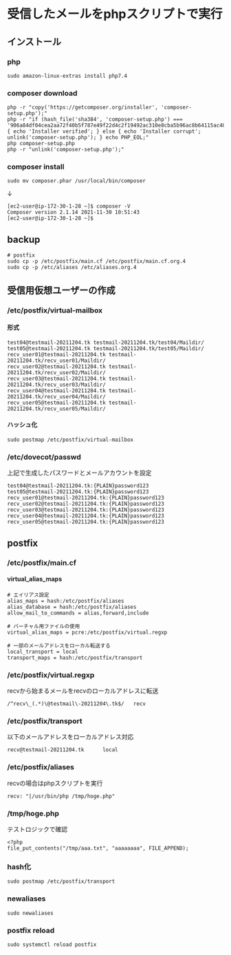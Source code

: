 # 受信したメールをphpスクリプトで実行
## インストール
### php
```
sudo amazon-linux-extras install php7.4
```
### composer download
```
php -r "copy('https://getcomposer.org/installer', 'composer-setup.php');"
php -r "if (hash_file('sha384', 'composer-setup.php') === '906a84df04cea2aa72f40b5f787e49f22d4c2f19492ac310e8cba5b96ac8b64115ac402c8cd292b8a03482574915d1a8') { echo 'Installer verified'; } else { echo 'Installer corrupt'; unlink('composer-setup.php'); } echo PHP_EOL;"
php composer-setup.php
php -r "unlink('composer-setup.php');"
```

### composer install
```
sudo mv composer.phar /usr/local/bin/composer
```
↓  
```
[ec2-user@ip-172-30-1-28 ~]$ composer -V
Composer version 2.1.14 2021-11-30 10:51:43
[ec2-user@ip-172-30-1-28 ~]$
```

## backup
```
# postfix
sudo cp -p /etc/postfix/main.cf /etc/postfix/main.cf.org.4
sudo cp -p /etc/aliases /etc/aliases.org.4
```

## 受信用仮想ユーザーの作成

### /etc/postfix/virtual-mailbox

#### 形式

```
test04@testmail-20211204.tk testmail-20211204.tk/test04/Maildir/
test05@testmail-20211204.tk testmail-20211204.tk/test05/Maildir/
recv_user01@testmail-20211204.tk testmail-20211204.tk/recv_user01/Maildir/
recv_user02@testmail-20211204.tk testmail-20211204.tk/recv_user02/Maildir/
recv_user03@testmail-20211204.tk testmail-20211204.tk/recv_user03/Maildir/
recv_user04@testmail-20211204.tk testmail-20211204.tk/recv_user04/Maildir/
recv_user05@testmail-20211204.tk testmail-20211204.tk/recv_user05/Maildir/
```

#### ハッシュ化

```
sudo postmap /etc/postfix/virtual-mailbox
```

### /etc/dovecot/passwd

上記で生成したパスワードとメールアカウントを設定

```
test04@testmail-20211204.tk:{PLAIN}password123
test05@testmail-20211204.tk:{PLAIN}password123
recv_user01@testmail-20211204.tk:{PLAIN}password123
recv_user02@testmail-20211204.tk:{PLAIN}password123
recv_user03@testmail-20211204.tk:{PLAIN}password123
recv_user04@testmail-20211204.tk:{PLAIN}password123
recv_user05@testmail-20211204.tk:{PLAIN}password123
```


## postfix
### /etc/postfix/main.cf
#### virtual_alias_maps
```
# エイリアス設定
alias_maps = hash:/etc/postfix/aliases
alias_database = hash:/etc/postfix/aliases
allow_mail_to_commands = alias,forward,include

# バーチャル用ファイルの使用
virtual_alias_maps = pcre:/etc/postfix/virtual.regxp

# 一部のメールアドレスをローカル転送する
local_transport = local
transport_maps = hash:/etc/postfix/transport
```

### /etc/postfix/virtual.regxp
recvから始まるメールをrecvのローカルアドレスに転送
```
/^recv\_(.*)\@testmail\-20211204\.tk$/   recv
```

### /etc/postfix/transport
以下のメールアドレスをローカルアドレス対応
```
recv@testmail-20211204.tk      local
```

### /etc/postfix/aliases
recvの場合はphpスクリプトを実行
```
recv: "|/usr/bin/php /tmp/hoge.php"
```

### /tmp/hoge.php
テストロジックで確認
```
<?php
file_put_contents("/tmp/aaa.txt", "aaaaaaaa", FILE_APPEND);
```

### hash化
```
sudo postmap /etc/postfix/transport
```

### newaliases
```
sudo newaliases
```

### postfix reload
```
sudo systemctl reload postfix
```
